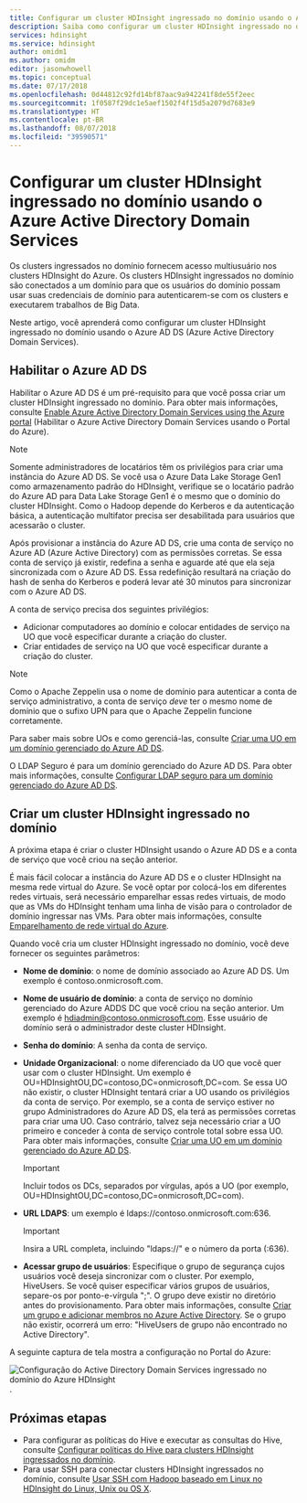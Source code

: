 ```yaml
---
title: Configurar um cluster HDInsight ingressado no domínio usando o Azure AD DS
description: Saiba como configurar um cluster HDInsight ingressado no domínio usando o Azure Active Directory Domain Services
services: hdinsight
ms.service: hdinsight
author: omidm1
ms.author: omidm
editor: jasonwhowell
ms.topic: conceptual
ms.date: 07/17/2018
ms.openlocfilehash: 0d44812c92fd14bf87aac9a942241f8de55f2eec
ms.sourcegitcommit: 1f0587f29dc1e5aef1502f4f15d5a2079d7683e9
ms.translationtype: HT
ms.contentlocale: pt-BR
ms.lasthandoff: 08/07/2018
ms.locfileid: "39590571"
---
```

# <a name="configure-a-domain-joined-hdinsight-cluster-by-using-azure-active-directory-domain-services"></a>Configurar um cluster HDInsight ingressado no domínio usando o Azure Active Directory Domain Services

Os clusters ingressados no domínio fornecem acesso multiusuário nos clusters HDInsight do Azure. Os clusters HDInsight ingressados no domínio são conectados a um domínio para que os usuários do domínio possam usar suas credenciais de domínio para autenticarem-se com os clusters e executarem trabalhos de Big Data. 

Neste artigo, você aprenderá como configurar um cluster HDInsight ingressado no domínio usando o Azure AD DS (Azure Active Directory Domain Services).

## <a name="enable-azure-ad-ds"></a>Habilitar o Azure AD DS

Habilitar o Azure AD DS é um pré-requisito para que você possa criar um cluster HDInsight ingressado no domínio. Para obter mais informações, consulte [Enable Azure Active Directory Domain Services using the Azure portal](../../active-directory-domain-services/active-directory-ds-getting-started.md) (Habilitar o Azure Active Directory Domain Services usando o Portal do Azure). 

> [!NOTE]
> Somente administradores de locatários têm os privilégios para criar uma instância do Azure AD DS. Se você usa o Azure Data Lake Storage Gen1 como armazenamento padrão do HDInsight, verifique se o locatário padrão do Azure AD para Data Lake Storage Gen1 é o mesmo que o domínio do cluster HDInsight. Como o Hadoop depende do Kerberos e da autenticação básica, a autenticação multifator precisa ser desabilitada para usuários que acessarão o cluster.

Após provisionar a instância do Azure AD DS, crie uma conta de serviço no Azure AD (Azure Active Directory) com as permissões corretas. Se essa conta de serviço já existir, redefina a senha e aguarde até que ela seja sincronizada com o Azure AD DS. Essa redefinição resultará na criação do hash de senha do Kerberos e poderá levar até 30 minutos para sincronizar com o Azure AD DS. 

A conta de serviço precisa dos seguintes privilégios:

- Adicionar computadores ao domínio e colocar entidades de serviço na UO que você especificar durante a criação do cluster.
- Criar entidades de serviço na UO que você especificar durante a criação do cluster.

> [!NOTE]
> Como o Apache Zeppelin usa o nome de domínio para autenticar a conta de serviço administrativo, a conta de serviço *deve* ter o mesmo nome de domínio que o sufixo UPN para que o Apache Zeppelin funcione corretamente.

Para saber mais sobre UOs e como gerenciá-las, consulte [Criar uma UO em um domínio gerenciado do Azure AD DS](../../active-directory-domain-services/active-directory-ds-admin-guide-create-ou.md). 

O LDAP Seguro é para um domínio gerenciado do Azure AD DS. Para obter mais informações, consulte [Configurar LDAP seguro para um domínio gerenciado do Azure AD DS](../../active-directory-domain-services/active-directory-ds-admin-guide-configure-secure-ldap.md).

## <a name="create-a-domain-joined-hdinsight-cluster"></a>Criar um cluster HDInsight ingressado no domínio

A próxima etapa é criar o cluster HDInsight usando o Azure AD DS e a conta de serviço que você criou na seção anterior.

É mais fácil colocar a instância do Azure AD DS e o cluster HDInsight na mesma rede virtual do Azure. Se você optar por colocá-los em diferentes redes virtuais, será necessário emparelhar essas redes virtuais, de modo que as VMs do HDInsight tenham uma linha de visão para o controlador de domínio ingressar nas VMs. Para obter mais informações, consulte [Emparelhamento de rede virtual do Azure](../../virtual-network/virtual-network-peering-overview.md).

Quando você cria um cluster HDInsight ingressado no domínio, você deve fornecer os seguintes parâmetros:

- **Nome de domínio**: o nome de domínio associado ao Azure AD DS. Um exemplo é contoso.onmicrosoft.com.

- **Nome de usuário de domínio**: a conta de serviço no domínio gerenciado do Azure ADDS DC que você criou na seção anterior. Um exemplo é hdiadmin@contoso.onmicrosoft.com. Esse usuário de domínio será o administrador deste cluster HDInsight.

- **Senha do domínio**: A senha da conta de serviço.

- **Unidade Organizacional**: o nome diferenciado da UO que você quer usar com o cluster HDInsight. Um exemplo é OU=HDInsightOU,DC=contoso,DC=onmicrosoft,DC=com. Se essa UO não existir, o cluster HDInsight tentará criar a UO usando os privilégios da conta de serviço. Por exemplo, se a conta de serviço estiver no grupo Administradores do Azure AD DS, ela terá as permissões corretas para criar uma UO. Caso contrário, talvez seja necessário criar a UO primeiro e conceder à conta de serviço controle total sobre essa UO. Para obter mais informações, consulte [Criar uma UO em um domínio gerenciado do Azure AD DS](../../active-directory-domain-services/active-directory-ds-admin-guide-create-ou.md).

    > [!IMPORTANT]
    > Incluir todos os DCs, separados por vírgulas, após a UO (por exemplo, OU=HDInsightOU,DC=contoso,DC=onmicrosoft,DC=com).

- **URL LDAPS**: um exemplo é ldaps://contoso.onmicrosoft.com:636.

    > [!IMPORTANT]
    > Insira a URL completa, incluindo "ldaps://" e o número da porta (:636).

- **Acessar grupo de usuários**: Especifique o grupo de segurança cujos usuários você deseja sincronizar com o cluster. Por exemplo, HiveUsers. Se você quiser especificar vários grupos de usuários, separe-os por ponto-e-vírgula ";". O grupo deve existir no diretório antes do provisionamento. Para obter mais informações, consulte [Criar um grupo e adicionar membros no Azure Active Directory](../../active-directory/fundamentals/active-directory-groups-create-azure-portal.md). Se o grupo não existir, ocorrerá um erro: "HiveUsers de grupo não encontrado no Active Directory".

A seguinte captura de tela mostra a configuração no Portal do Azure:

   ![Configuração do Active Directory Domain Services ingressado no domínio do Azure HDInsight](./media/apache-domain-joined-configure-using-azure-adds/hdinsight-domain-joined-configuration-azure-aads-portal.png).


## <a name="next-steps"></a>Próximas etapas
* Para configurar as políticas do Hive e executar as consultas do Hive, consulte [Configurar políticas do Hive para clusters HDInsight ingressados no domínio](apache-domain-joined-run-hive.md).
* Para usar SSH para conectar clusters HDInsight ingressados no domínio, consulte [Usar SSH com Hadoop baseado em Linux no HDInsight do Linux, Unix ou OS X](../hdinsight-hadoop-linux-use-ssh-unix.md#domainjoined).

